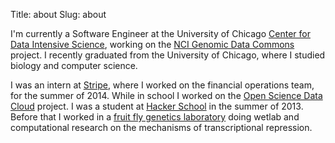 Title: about
Slug: about

I'm currently a Software Engineer at the University of Chicago
[Center for Data Intensive Science](http://cdis.uchicago.edu/),
working on the
[NCI Genomic Data Commons](http://www.cancer.gov/newscenter/newsfromnci/2014/GenomicDataCommonsNewsNote)
project. I recently graduated from the University of Chicago, where I
studied biology and computer science.

I was an intern at [Stripe](https://stripe.com/), where I worked on
the financial operations team, for the summer of
2014. While in school I worked on the
[Open Science Data Cloud](https://www.opensciencedatacloud.org/)
project. I was a student at
[Hacker School](http://www.hackerschool.com) in the summer
of 2013. Before that I worked in a
[fruit fly genetics laboratory](http://benmay.uchicago.edu/faculty/rebay)
doing wetlab and computational research on the mechanisms of
transcriptional repression.
